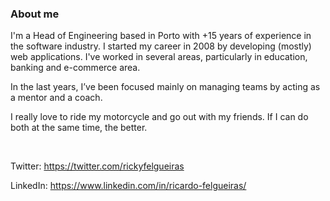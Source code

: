 ### About me 
I'm a Head of Engineering based in Porto with +15 years of experience in the software industry. I started my career in 2008 by developing (mostly) web applications. I've worked in several areas, particularly in education, banking and e-commerce area.

In the last years, I’ve been focused mainly on managing teams by acting as a mentor and a coach.

I really love to ride my motorcycle and go out with my friends. If I can do both at the same time, the better.

<br/>

Twitter: https://twitter.com/rickyfelgueiras

LinkedIn: https://www.linkedin.com/in/ricardo-felgueiras/
